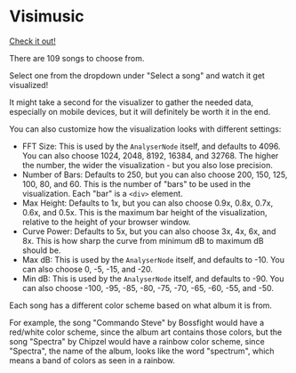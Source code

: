 # Visimusic

[Check it out!](http://marblelover003.github.io/Visimusic/)

There are 109 songs to choose from.

Select one from the dropdown under "Select a song" and watch it get visualized!

It might take a second for the visualizer to gather the needed data, especially on mobile devices, but it will definitely be worth it in the end.

You can also customize how the visualization looks with different settings:

- FFT Size: This is used by the `AnalyserNode` itself, and defaults to 4096. You can also choose 1024, 2048, 8192, 16384, and 32768. The higher the number, the wider the visualization - but you also lose precision.
- Number of Bars: Defaults to 250, but you can also choose 200, 150, 125, 100, 80, and 60. This is the number of "bars" to be used in the visualization. Each "bar" is a `<div>` element.
- Max Height: Defaults to 1x, but you can also choose 0.9x, 0.8x, 0.7x, 0.6x, and 0.5x. This is the maximum bar height of the visualization, relative to the height of your browser window.
- Curve Power: Defaults to 5x, but you can also choose 3x, 4x, 6x, and 8x. This is how sharp the curve from minimum dB to maximum dB should be.
- Max dB: This is used by the `AnalyserNode` itself, and defaults to -10. You can also choose 0, -5, -15, and -20.
- Min dB: This is used by the `AnalyserNode` itself, and defaults to -90. You can also choose -100, -95, -85, -80, -75, -70, -65, -60, -55, and -50.

Each song has a different color scheme based on what album it is from.

For example, the song "Commando Steve" by Bossfight would have a red/white color scheme, since the album art contains those colors, but the song "Spectra" by Chipzel would have a rainbow color scheme, since "Spectra", the name of the album, looks like the word "spectrum", which means a band of colors as seen in a rainbow.
